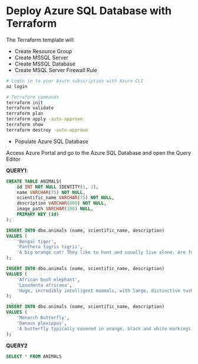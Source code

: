# Deploy Azure SQL Database with Terraform

The Terraform template will:

- Create Resource Group
- Create MSSQL Server
- Create MSSQL Database
- Create MSQL Server Firewall Rule

```bash
# Login in to your Azure subscription with Azure CLI
az login

# Terraform commands
terraform init
terraform validate
terraform plan
terraform apply -auto-approve
terraform show
terraform destroy -auto-approve
```

- Populate Azure SQL Database

Access Azure Portal and go to the Azure SQL Database and open the Query Editor

**QUERY1**:

```sql
CREATE TABLE ANIMALS(
    id INT NOT NULL IDENTITY(1, 1),
    name VARCHAR(75) NOT NULL,
    scientific_name VARCHAR(75) NOT NULL,
	description VARCHAR(800) NOT NULL,
    image_path VARCHAR(100) NULL,
	PRIMARY KEY (id)
);

INSERT INTO dbo.animals (name, scientific_name, description)
VALUES (
    'Bengal tiger',
    'Panthera tigris tigris',
    'A big orange cat! They like to hunt and usually live alone. Are found largely in India and Bangladesh.'
);

INSERT INTO dbo.animals (name, scientific_name, description)
VALUES (
    'African bush elephant',
    'Loxodonta africana',
    'Huge, incredibly intelligent mammals, with large, distinctive tusks. Found in multiple locations throughout Africa.'
);

INSERT INTO dbo.animals (name, scientific_name, description)
VALUES (
    'Monarch Butterfly',
    'Danaus plexippus',
    'A butterfly typically covered in orange, black and white markings. Can be found throughout the Americas, as well as in many islands in the Pacific and Australia.'
);
```

**QUERY2**

```sql
SELECT * FROM ANIMALS
```
